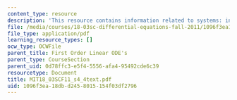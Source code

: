 ```yaml
---
content_type: resource
description: 'This resource contains information related to systems: input and response.'
file: /media/courses/18-03sc-differential-equations-fall-2011/1096f3ea18dbd2458015154f03df2796_MIT18_03SCF11_s4_4text.pdf
file_type: application/pdf
learning_resource_types: []
ocw_type: OCWFile
parent_title: First Order Linear ODE's
parent_type: CourseSection
parent_uid: 0d78ffc3-e5f4-5556-afa4-95492cde6c39
resourcetype: Document
title: MIT18_03SCF11_s4_4text.pdf
uid: 1096f3ea-18db-d245-8015-154f03df2796
---
```

